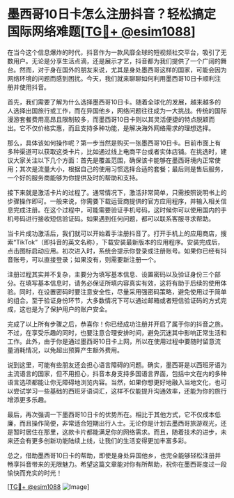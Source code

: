 # 墨西哥10日卡怎么注册抖音？轻松搞定国际网络难题[[TG💪+ @esim1088](https://t.me/s/esim1088)]

在当今这个信息爆炸的时代，抖音作为一款风靡全球的短视频社交平台，吸引了无数用户。无论是分享生活点滴，还是展示才艺，抖音都为我们提供了一个广阔的舞台。然而，对于身在国外的朋友来说，尤其是身处墨西哥这样的国家，可能会因为网络环境的问题而感到困扰。今天，我们就来聊聊如何利用墨西哥10日卡顺利注册并使用抖音。

首先，我们需要了解为什么选择墨西哥10日卡。随着全球化的发展，越来越多的人选择出国旅行或工作，而在异国他乡，网络问题往往成为一大挑战。传统的国际漫游套餐费用高昂且限制较多，而墨西哥10日卡则以其灵活便捷的特点脱颖而出。它不仅价格实惠，而且支持多种功能，是解决海外网络需求的理想选择。

那么，具体该如何操作呢？第一步当然是购买一张墨西哥10日卡。目前市面上有多种渠道可以获取这类卡片，比如通过线上电商平台或者实体店铺。在挑选时，建议大家关注以下几个方面：首先是覆盖范围，确保该卡能够在墨西哥境内正常使用；其次是流量大小，根据自己的使用习惯选择合适的套餐；最后则是售后服务，一个好的服务商能够为你提供及时的帮助和支持。

接下来就是激活卡片的过程了。通常情况下，激活非常简单，只需按照说明书上的步骤操作即可。一般来说，你需要下载运营商提供的官方应用程序，并输入相关信息完成注册。在这个过程中，可能需要验证手机号码，这时候你可以使用国内的手机号码进行接收短信验证码。如果遇到任何问题，都可以联系客服寻求帮助。

当卡片成功激活后，我们就可以开始着手注册抖音了。打开手机上的应用商店，搜索“TikTok”（即抖音的英文名称），下载安装最新版本的应用程序。安装完成后，点击图标启动应用。初次进入时，系统会提示你登录或注册账号。如果你已经有抖音账号，可以直接登录；如果没有，则需要新注册一个。

注册过程其实并不复杂，主要分为填写基本信息、设置密码以及验证身份三个部分。在填写基本信息时，请务必保证所填内容真实有效，这将有助于后续的使用体验。同时，在设置密码时要注意安全性，尽量采用强密码策略，避免使用过于简单的组合。至于验证身份环节，大多数情况下可以通过邮箱或者短信验证码的方式完成，这也是为了保护用户的账户安全。

完成了以上所有步骤之后，恭喜你！你已经成功注册并开启了属于你的抖音之旅。不过，在享受乐趣的同时，也要注意合理安排时间，避免沉迷其中影响正常生活和工作。此外，由于你是通过墨西哥10日卡上网，所以在使用过程中要随时留意流量消耗情况，以免超出预算产生额外费用。

说到这里，可能有些朋友还会担心语言障碍的问题。确实，墨西哥是以西班牙语为主流语言的国家，但不用担心，抖音本身支持多国语言界面，包括中文在内的多种语言选项都能让你无障碍地浏览内容。当然，如果你想更好地融入当地文化，也可以尝试学习一些基础的西班牙语词汇，这样不仅能提升沟通效率，还能为你的旅行增添更多乐趣。

最后，再次强调一下墨西哥10日卡的优势所在。相比于其他方式，它不仅成本低廉，而且操作简便，非常适合短期出行人士。无论你是计划去墨西哥旅游观光，还是暂时居住在那里，这款卡片都能满足你的网络需求。而且，随着技术的进步，未来还会有更多创新功能陆续上线，让我们的生活变得更加丰富多彩。

总之，借助墨西哥10日卡的帮助，即使是身处异国他乡，也完全能够轻松注册并畅享抖音带来的无限魅力。希望这篇文章能对你有所帮助，祝你在墨西哥度过一段愉快而充实的时光！

[[TG💪+ @esim1088](https://t.me/s/esim1088) ![Image](https://i.postimg.cc/4NQfJmqS/Snipaste-2025-05-13-00-14-12.png)]